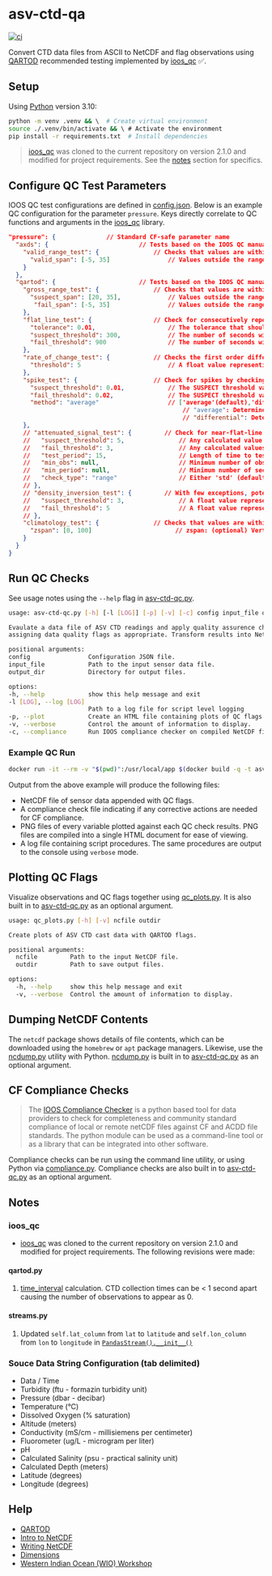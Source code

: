 # asv-ctd-qa

[![ci](https://github.com/IntegralEnvision/asv-ctd-qc/actions/workflows/ci.yml/badge.svg)](https://github.com/IntegralEnvision/asv-ctd-qc/actions/workflows/ci.yml)

Convert CTD data files from ASCII to NetCDF and flag observations using [QARTOD](https://ioos.noaa.gov/project/qartod/) recommended testing implemented by [ioos_qc](https://github.com/ioos/ioos_qc) :white_check_mark:.

## Setup

Using [Python](https://www.python.org/downloads/release/python-3100/) version 3.10:

  ```sh
  python -m venv .venv && \  # Create virtual environment
  source ./.venv/bin/activate && \ # Activate the environment
  pip install -r requirements.txt  # Install dependencies
  ```

  > [ioos_qc](https://github.com/ioos/ioos_qc) was cloned to the current repository on version 2.1.0 and modified for project requirements. See the [notes](#notes) section for specifics.

## Configure QC Test Parameters

IOOS QC test configurations are defined in [config.json](config.json). Below is an example QC configuration for the parameter `pressure`. Keys directly correlate to QC functions and arguments in the [ioos_qc](https://github.com/ioos/ioos_qc) library.

```json
"pressure": {              // Standard CF-safe parameter name
  "axds": {                         // Tests based on the IOOS QC manual
    "valid_range_test": {               // Checks that values are within a min/max range. This is not unlike a `qartod.gross_range_test` with fail and suspect bounds being equal, except that here we specify the inclusive range that should pass instead of the exclusive bounds which should fail
      "valid_span": [-5, 35]                // Values outside the range will FAIL
    }
  },
  "qartod": {                       // Tests based on the IOOS QC manual
    "gross_range_test": {               // Checks that values are within reasonable range bounds.
      "suspect_span": [20, 35],             // Values outside the range will be SUSPECT
       "fail_span": [-5, 35]                // Values outside the range will be FAIL
    },
    "flat_line_test": {                 // Check for consecutively repeated values within a tolerance.
      "tolerance": 0.01,                    // The tolerance that should be exceeded between consecutive values.
      "suspect_threshold": 300,             // The number of seconds within `tolerance` to allow before being flagged as SUSPECT.
      "fail_threshold": 900                 // The number of seconds within `tolerance` to allow before being flagged as FAIL.
    },
    "rate_of_change_test": {            // Checks the first order difference of a series of values to see if there are any values exceeding a threshold defined by the inputs. These are then marked as SUSPECT.
      "threshold": 5                        // A float value representing a rate of change over time, in observation units per second.
    },
    "spike_test": {                     // Check for spikes by checking neighboring data against thresholds.
      "suspect_threshold": 0.01,            // The SUSPECT threshold value, in observations units.
      "fail_threshold": 0.02,               // The SUSPECT threshold value, in observations units.
      "method": "average"                   // ['average'(default),'differential'] optional input to assign the method used to detect spikes.
                                                // "average": Determine if there is a spike at data point n-1 by subtracting the midpoint of n and n-2 and taking the absolute value of this quantity, and checking if it exceeds a low or high threshold.
                                                // "differential": Determine if there is a spike at data point n by calculating the difference between n and n-1 and n+1 and n variation. To considered, (n - n-1)*(n+1 - n) should be smaller than zero (in opposite direction).
    },
    // "attenuated_signal_test": {         // Check for near-flat-line conditions using a range or standard deviation.
    //   "suspect_threshold": 5,               // Any calculated value below this amount will be flagged as SUSPECT. In observations units.
    //   "fail_threshold": 3,                  // Any calculated values below this amount will be flagged as FAIL. In observations units.
    //   "test_period": 15,                    // Length of time to test over in seconds [optional]. Otherwise, will test against entire `inp`.
    //   "min_obs": null,                      // Minimum number of observations in window required to calculate a result [optional]. Otherwise, test will start at beginning of time series. Note: you can specify either `min_obs` or `min_period`, but not both.
    //   "min_period": null,                   // Minimum number of seconds in test_period required to calculate a result [optional]. Otherwise, test will start at beginning of time series. Note: you can specify either `min_obs` or `min_period`, but not both.
    //   "check_type": "range"                 // Either 'std' (default) or 'range', depending on the type of check you wish to perform.
    // },
    // "density_inversion_test": {         // With few exceptions, potential water density will increase with increasing pressure. When vertical profile data is obtained, this test is used to flag as failed T, C, and SP observations, which yield densities that do not sufficiently increase with pressure. A small operator-selected density threshold (DT) allows for micro-turbulent exceptions.
    //   "suspect_threshold": 3,               // A float value representing a maximum potential density(or sigma0) variation to be tolerated, downward density variation exceeding this will be flagged as SUSPECT.
    //   "fail_threshold": 5                   // A float value representing a maximum potential density(or sigma0) variation to be tolerated, downward density variation exceeding this will be flagged as FAIL.
    // },
    "climatology_test": {               // Checks that values are within reasonable range bounds and flags as SUSPECT.
      "zspan": [0, 100]                       // zspan: (optional) Vertical (depth) range, in meters positive down
    }
  }
}
```

## Run QC Checks

See usage notes using the `--help` flag in [asv-ctd-qc.py](./asv-ctd-qc.py).

  ```sh
usage: asv-ctd-qc.py [-h] [-l [LOG]] [-p] [-v] [-c] config input_file output_dir

Evaulate a data file of ASV CTD readings and apply quality assurence checks following QARTOD methods and
assigning data quality flags as appropriate. Transform results into NetCDF format following IC standards.

positional arguments:
  config                Configuration JSON file.
  input_file            Path to the input sensor data file.
  output_dir            Directory for output files.

options:
  -h, --help            show this help message and exit
  -l [LOG], --log [LOG]
                        Path to a log file for script level logging
  -p, --plot            Create an HTML file containing plots of QC flags. Files are stored under a subdirectory of the specified output_dir.
  -v, --verbose         Control the amount of information to display.
  -c, --compliance      Run IOOS compliance checker on compiled NetCDF file.
  ```

### Example QC Run

```sh
docker run -it --rm -v "$(pwd)":/usr/local/app $(docker build -q -t asv-ctd .) python asv-ctd-qc.py -l ./logs/logfile.log -p -c -v config.json ./data/received/2022-10-07T19-45-27.0.txt ./data/processed
```

Output from the above example will produce the following files:

- NetCDF file of sensor data appended with QC flags.
- A compliance check file indicating if any corrective actions are needed for CF compliance.
- PNG files of every variable plotted against each QC check results. PNG files are compiled into a single HTML document for ease of viewing.
- A log file containing script procedures. The same procedures are output to the console using `verbose` mode.

## Plotting QC Flags

Visualize observations and QC flags together using [qc_plots.py](./utils/qc_plots.py). It is also built in to [asv-ctd-qc.py](./asv-ctd-qc.py) as an optional argument.

```sh
usage: qc_plots.py [-h] [-v] ncfile outdir

Create plots of ASV CTD cast data with QARTOD flags.

positional arguments:
  ncfile         Path to the input NetCDF file.
  outdir         Path to save output files.

options:
  -h, --help     show this help message and exit
  -v, --verbose  Control the amount of information to display.
```

## Dumping NetCDF Contents

The `netcdf` package shows details of file contents, which can be downloaded using the `homebrew` or `apt` package managers. Likewise, use the [ncdump.py](./utils/ncdump.py) utility with Python. [ncdump.py](./utils/ncdump.py) is built in to [asv-ctd-qc.py](./asv-ctd-qc.py) as an optional argument.

## CF Compliance Checks

> The [IOOS Compliance Checker](https://github.com/ioos/compliance-checker) is a python based tool for data providers to check for completeness and community standard compliance of local or remote netCDF files against CF and ACDD file standards. The python module can be used as a command-line tool or as a library that can be integrated into other software.

Compliance checks can be run using the command line utility, or using Python via [compliance.py](./utils/compliance.py). Compliance checks are also built in to [asv-ctd-qc.py](./asv-ctd-qc.py) as an optional argument.

## Notes

### ioos_qc

- [ioos_qc](https://github.com/ioos/ioos_qc) was cloned to the current repository on version 2.1.0 and modified for project requirements. The following revisions were made:

#### qartod.py

1. [time_interval](https://github.com/IntegralEnvision/asv-ctd-qa/commit/a249dd4ee84f719696fb31ecd6eabd9edd0f6a33#diff-32c09032f00f303300ace35369debee33af51ceb355defcce878c489bdc3af6aR646) calculation. CTD collection times can be < 1 second apart causing the number of observations to appear as 0.

#### streams.py

1. Updated `self.lat_column` from `lat` to `latitude` and `self.lon_column` from `lon` to `longitude` in [`PandasStream().__init__()`](https://github.com/ioos/ioos_qc/blob/093935e0f2c21a6a585bda5a194fc7a2c7aedd76/ioos_qc/streams.py#L49)

### Souce Data String Configuration (tab delimited)

- Data / Time
- Turbidity (ftu - formazin turbidity unit)
- Pressure (dbar - decibar)
- Temperature (°C)
- Dissolved Oxygen (% saturation)
- Altitude (meters)
- Conductivity (mS/cm - millisiemens per centimeter)
- Fluorometer (ug/L - microgram per liter)
- pH
- Calculated Salinity (psu - practical salinity unit)
- Calculated Depth (meters)
- Latitude (degrees)
- Longitude (degrees)

## Help

- [QARTOD](https://ioos.noaa.gov/project/qartod/)
- [Intro to NetCDF](https://adyork.github.io/python-oceanography-lesson/17-Intro-NetCDF/index.html)
- [Writing NetCDF](https://www.earthinversion.com/utilities/Writing-NetCDF4-Data-using-Python/)
- [Dimensions](http://www.bic.mni.mcgill.ca/users/sean/Docs/netcdf/guide.txn_12.html)
- [Western Indian Ocean (WIO) Workshop](https://github.com/MathewBiddle/WIO_workshop)
